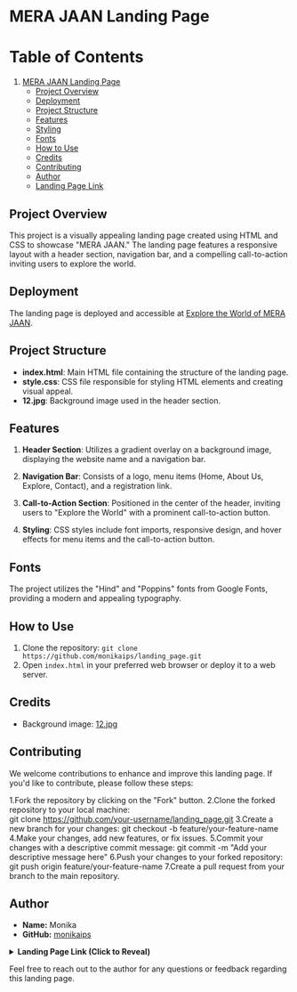 
# MERA JAAN Landing Page

# Table of Contents
1. [MERA JAAN Landing Page](#mera-jaan-landing-page)
   - [Project Overview](#project-overview)
   - [Deployment](#deployment)
   - [Project Structure](#project-structure)
   - [Features](#features)
   - [Styling](#styling)
   - [Fonts](#fonts)
   - [How to Use](#how-to-use)
   - [Credits](#credits)
   - [Contributing](#contributing)
   - [Author](#author)
   - [Landing Page Link](#landing-page-link-click-to-reveal)


## Project Overview

This project is a visually appealing landing page created using HTML and CSS to showcase "MERA JAAN." The landing page features a responsive layout with a header section, navigation bar, and a compelling call-to-action inviting users to explore the world.

## Deployment

The landing page is deployed and accessible at [Explore the World of MERA JAAN](#https://monikaips.github.io/landing_page/).

## Project Structure

- **index.html**: Main HTML file containing the structure of the landing page.
- **style.css**: CSS file responsible for styling HTML elements and creating visual appeal.
- **12.jpg**: Background image used in the header section.

## Features

1. **Header Section**: Utilizes a gradient overlay on a background image, displaying the website name and a navigation bar.

2. **Navigation Bar**: Consists of a logo, menu items (Home, About Us, Explore, Contact), and a registration link.

3. **Call-to-Action Section**: Positioned in the center of the header, inviting users to "Explore the World" with a prominent call-to-action button.

4. **Styling**: CSS styles include font imports, responsive design, and hover effects for menu items and the call-to-action button.

## Fonts

The project utilizes the "Hind" and "Poppins" fonts from Google Fonts, providing a modern and appealing typography.

## How to Use

1. Clone the repository: `git clone https://github.com/monikaips/landing_page.git`
2. Open `index.html` in your preferred web browser or deploy it to a web server.

## Credits

- Background image: [12.jpg](12.jpg)

## Contributing

We welcome contributions to enhance and improve this landing page. If you'd like to contribute, please follow these steps:

1.Fork the repository by clicking on the "Fork" button.
2.Clone the forked repository to your local machine:   
    git clone https://github.com/your-username/landing_page.git
3.Create a new branch for your changes:
    git checkout -b feature/your-feature-name
4.Make your changes, add new features, or fix issues.
5.Commit your changes with a descriptive commit message:
    git commit -m "Add your descriptive message here"
6.Push your changes to your forked repository:
    git push origin feature/your-feature-name
7.Create a pull request from your branch to the main repository.

## Author

- **Name:** Monika
- **GitHub:** [monikaips](https://github.com/monikaips)

<details>
  <summary><strong id="landing-page">Landing Page Link (Click to Reveal)</strong></summary>
  [Explore the World](https://monikaips.github.io/landing_page/)
</details>

Feel free to reach out to the author for any questions or feedback regarding this landing page.
